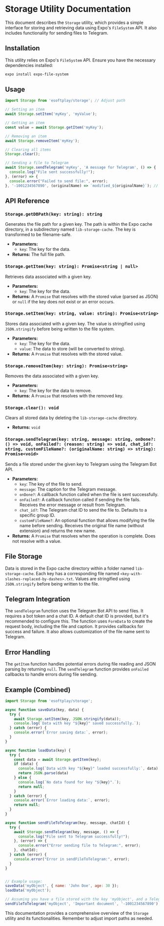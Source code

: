 # Storage Utility Documentation

This document describes the `Storage` utility, which provides a simple interface for storing and retrieving data using Expo's `FileSystem` API. It also includes functionality for sending files to Telegram.

## Installation

This utility relies on Expo's `FileSystem` API. Ensure you have the necessary dependencies installed:

```bash
expo install expo-file-system
```

## Usage

```javascript
import Storage from 'esoftplay/storage'; // Adjust path

// Setting an item
await Storage.setItem('myKey', 'myValue');

// Getting an item
const value = await Storage.getItem('myKey');

// Removing an item
await Storage.removeItem('myKey');

// Clearing all items
Storage.clear();

// Sending a file to Telegram
await Storage.sendTelegram('myKey', 'A message for Telegram', () => {
  console.log("File sent successfully!");
}, (error) => {
  console.error("Failed to send file:", error);
}, '-1001234567890', (originalName) => `modified_${originalName}`); // Example chat ID and custom file name function

```

## API Reference

### `Storage.getDBPath(key: string): string`

Generates the file path for a given key.  The path is within the Expo cache directory, in a subdirectory named `lib-storage-cache`.  The key is transformed to be filename-safe.

* **Parameters:**
    * `key`: The key for the data.
* **Returns:** The full file path.

### `Storage.getItem(key: string): Promise<string | null>`

Retrieves data associated with a given key.

* **Parameters:**
    * `key`: The key for the data.
* **Returns:** A `Promise` that resolves with the stored value (parsed as JSON) or `null` if the key does not exist or an error occurs.

### `Storage.setItem(key: string, value: string): Promise<string>`

Stores data associated with a given key.  The value is stringified using `JSON.stringify` before being written to the file system.

* **Parameters:**
    * `key`: The key for the data.
    * `value`: The data to store (will be converted to string).
* **Returns:** A `Promise` that resolves with the stored value.

### `Storage.removeItem(key: string): Promise<string>`

Removes the data associated with a given key.

* **Parameters:**
    * `key`: The key for the data to remove.
* **Returns:** A `Promise` that resolves with the removed key.

### `Storage.clear(): void`

Clears all stored data by deleting the `lib-storage-cache` directory.

* **Returns:** `void`

### `Storage.sendTelegram(key: string, message: string, onDone?: () => void, onFailed?: (reason: string) => void, chat_id?: string, customFileName?: (originalName: string) => string): Promise<void>`

Sends a file stored under the given key to Telegram using the Telegram Bot API.

* **Parameters:**
    * `key`: The key of the file to send.
    * `message`: The caption for the Telegram message.
    * `onDone?`: A callback function called when the file is sent successfully.
    * `onFailed?`: A callback function called if sending the file fails.  Receives the error message or result from Telegram.
    * `chat_id?`: The Telegram chat ID to send the file to. Defaults to a specific group ID.
    * `customFileName?`: An optional function that allows modifying the file name before sending.  Receives the original file name (without extension) and returns the new name.
* **Returns:** A `Promise` that resolves when the operation is complete.  Does not resolve with a value.

## File Storage

Data is stored in the Expo cache directory within a folder named `lib-storage-cache`.  Each key has a corresponding file named `<key-with-slashes-replaced-by-dashes>.txt`.  Values are stringified using `JSON.stringify` before being written to the file.

## Telegram Integration

The `sendTelegram` function uses the Telegram Bot API to send files.  It requires a bot token and a chat ID.  A default chat ID is provided, but it's recommended to configure this. The function uses `FormData` to create the request body, including the file and caption.  It provides callbacks for success and failure.  It also allows customization of the file name sent to Telegram.

## Error Handling

The `getItem` function handles potential errors during file reading and JSON parsing by returning `null`.  The `sendTelegram` function provides `onFailed` callbacks to handle errors during file sending.

## Example (Combined)

```javascript
import Storage from 'esoftplay/storage';

async function saveData(key, data) {
  try {
    await Storage.setItem(key, JSON.stringify(data));
    console.log(`Data with key "${key}" saved successfully.`);
  } catch (error) {
    console.error(`Error saving data:`, error);
  }
}

async function loadData(key) {
  try {
    const data = await Storage.getItem(key);
    if (data) {
      console.log(`Data with key "${key}" loaded successfully:`, data);
      return JSON.parse(data)
    } else {
      console.log(`No data found for key "${key}".`);
      return null;
    }
  } catch (error) {
    console.error(`Error loading data:`, error);
    return null;
  }
}

async function sendFileToTelegram(key, message, chatId) {
  try {
    await Storage.sendTelegram(key, message, () => {
      console.log("File sent to Telegram successfully!");
    }, (error) => {
      console.error("Error sending file to Telegram:", error);
    }, chatId);
  } catch (error) {
    console.error("Error in sendFileToTelegram:", error);
  }
}


// Example usage:
saveData('myObject', { name: 'John Doe', age: 30 });
loadData('myObject');

// Assuming you have a file stored with the key 'myObject', and a Telegram chat ID.
sendFileToTelegram('myObject', 'Important document', '-1001234567890');
```

This documentation provides a comprehensive overview of the `Storage` utility and its functionalities. Remember to adjust import paths as needed.
